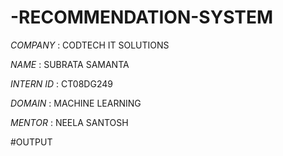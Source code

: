 # -RECOMMENDATION-SYSTEM

*COMPANY* : CODTECH IT SOLUTIONS

*NAME* : SUBRATA SAMANTA

*INTERN ID* : CT08DG249

*DOMAIN* : MACHINE LEARNING

*MENTOR* : NEELA SANTOSH 

#OUTPUT


